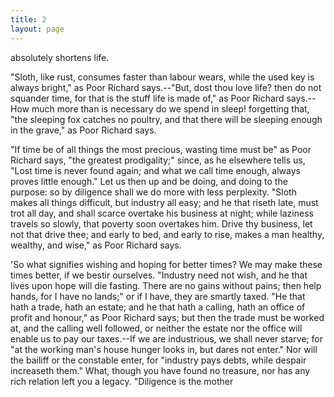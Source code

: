 ```yaml
---
title: 2
layout: page
---
```

absolutely shortens life.

"Sloth, like rust, consumes faster than labour wears, while the used
key is always bright," as Poor Richard says.--"But, dost thou love
life? then do not squander time, for that is the stuff life is made
of," as Poor Richard says.--How much more than is necessary do we spend
in sleep! forgetting that, "the sleeping fox catches no poultry, and
that there will be sleeping enough in the grave," as Poor Richard says.

"If time be of all things the most precious, wasting time must be" as
Poor Richard says, "the greatest prodigality;" since, as he elsewhere
tells us, "Lost time is never found again; and what we call time
enough, always proves little enough." Let us then up and be doing,
and doing to the purpose: so by diligence shall we do more with less
perplexity. "Sloth makes all things difficult, but industry all easy;
and he that riseth late, must trot all day, and shall scarce overtake
his business at night; while laziness travels so slowly, that poverty
soon overtakes him. Drive thy business, let not that drive thee; and
early to bed, and early to rise, makes a man healthy, wealthy, and
wise," as Poor Richard says.

'So what signifies wishing and hoping for better times? We may make
these times better, if we bestir ourselves. "Industry need not wish,
and he that lives upon hope will die fasting. There are no gains
without pains; then help hands, for I have no lands;" or if I have,
they are smartly taxed. "He that hath a trade, hath an estate; and he
that hath a calling, hath an office of profit and honour," as Poor
Richard says; but then the trade must be worked at, and the calling
well followed, or neither the estate nor the office will enable us to
pay our taxes.--If we are industrious, we shall never starve; for "at
the working man's house hunger looks in, but dares not enter." Nor will
the bailiff or the constable enter, for "industry pays debts, while
despair increaseth them." What, though you have found no treasure,
nor has any rich relation left you a legacy. "Diligence is the mother
